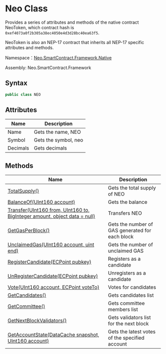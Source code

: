 # Neo Class

Provides a series of attributes and methods of the native contract NeoToken, which contract hash is `0xef4073a0f2b305a38ec4050e4d3d28bc40ea63f5`.

NeoToken is also an NEP-17 contract that inherits all NEP-17 specific attributes and methods.

Namespace：[Neo.SmartContract.Framework.Native](../native.md)

Assembly: Neo.SmartContract.Framework

## Syntax

```c#
public class NEO
```

## Attributes

| Name          | Description                                              |
| ----------------- | ------------------------------------------------------------ |
| Name              | Gets the name, NEO   |
| Symbol           | Gets the symbol, neo |
| Decimals          | Gets decimals                      |

## Methods

| Name                                                         | Description                                     |
| ------------------------------------------------------------ | ----------------------------------------------- |
| [TotalSupply()](Neo/TotalSupply.md)                          | Gets the total supply of NEO                    |
| [BalanceOf(UInt160 account)](Neo/BalanceOf.md)               | Gets the balance                                |
| [Transfer(UInt160 from, UInt160 to, BigInteger amount, object data = null)](Neo/Transfer.md) | Transfers NEO                                   |
| [GetGasPerBlock()](Neo/GetGasPerBlock.md)                    | Gets the number of GAS generated for each block |
| [UnclaimedGas(UInt160 account, uint end)](Neo/UnclaimedGas.md) | Gets the number of unclaimed GAS                |
| [RegisterCandidate(ECPoint pubkey)](Neo/RegisterCandidate.md) | Registers as a candidate                        |
| [UnRegisterCandidate(ECPoint pubkey)](Neo/UnRegisterCandidate.md) | Unregisters as a candidate                      |
| [Vote(UInt160 account, ECPoint voteTo)](Neo/Vote.md)         | Votes for candidates                            |
| [GetCandidates()](Neo/GetCandidates.md)                      | Gets candidates list                            |
| [GetCommittee()](Neo/GetCommittee.md)                        | Gets committee members list                     |
| [GetNextBlockValidators()](Neo/GetNextBlockValidators.md)    | Gets validators list for the next block         |
| [GetAccountState(DataCache snapshot, UInt160 account)](Neo/GetAccountState.md) | Gets the latest votes of the specified  account |

